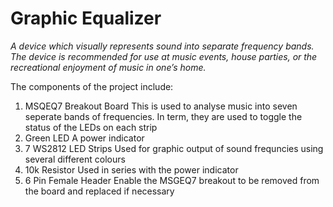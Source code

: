# Graphic Equalizer
*A device which visually represents sound into separate frequency bands. The device is
recommended for use at music events, house parties, or the recreational enjoyment of music
in one’s home.*

The components of the project include:
1. MSQEQ7 Breakout Board
    This is used to analyse music into seven seperate bands of frequencies. In term, they are used to toggle the status of the LEDs on each strip
2. Green LED
    A power indicator
3. 7 WS2812 LED Strips
    Used for graphic output of sound frequncies using several different colours
4. 10k Resistor
    Used in series with the power indicator
5. 6 Pin Female Header
    Enable the MSGEQ7 breakout to be removed from the board and replaced if necessary

